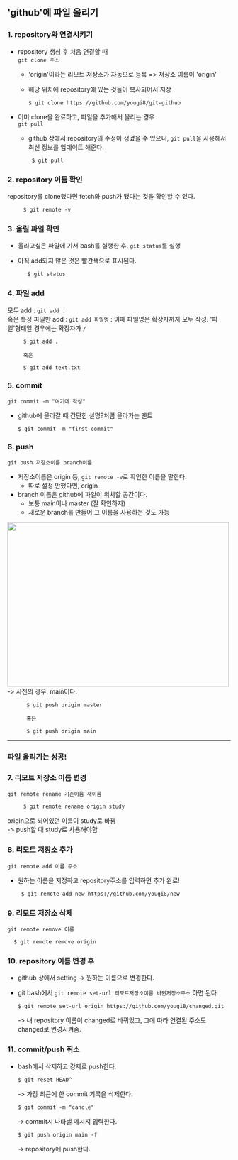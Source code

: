 ## 'github'에 파일 올리기  

### 1. repository와 연결시키기
* repository 생성 후 처음 연결할 때    
 `git clone 주소`  
   * 'origin'이라는 리모트 저장소가 자동으로 등록 => 저장소 이름이 'origin'  
   * 해당 위치에 repository에 있는 것들이 복사되어서 저장  

         $ git clone https://github.com/yougi8/git-github  
         
 * 이미 clone을 완료하고, 파일을 추가해서 올리는 경우  
  `git pull`  
    * github 상에서 repository의 수정이 생겼을 수 있으니, `git pull`을 사용해서 최신 정보를 업데이트 해준다.  
    
           $ git pull   
         
         
### 2. repository 이름 확인  
repository를 clone했다면 fetch와 push가 됐다는 것을 확인할 수 있다.  

         $ git remote -v  
         
### 3. 올릴 파일 확인  
* 올리고싶은 파일에 가서 bash를 실행한 후, `git status`를 실행  
* 아직 add되지 않은 것은 빨간색으로 표시된다.  
      
         $ git status  

### 4. 파일 add  
모두 add : `git add . `  
혹은 특정 파일만 add : `git add 파일명`  : 이때 파일명은 확장자까지 모두 작성. '파일'형태일 경우에는 확장자가 `/`  

         $ git add . 
        
         혹은  
         
         $ git add text.txt  
         
### 5. commit  
`git commit -m "여기에 작성"`  
   * github에 올라갈 때 간단한 설명?처럼 올라가는 멘트  
      
         $ git commit -m "first commit"  
        
### 6. push  
`git push 저장소이름 branch이름`  
   * 저장소이름은 origin 등, `git remote -v`로 확인한 이름을 말한다.  
      * 따로 설정 안했다면, origin  
   * branch 이름은 github에 파일이 위치할 공간이다.  
      * 보통 main이나 master (잘 확인하자)  
      * 새로운 branch를 만들어 그 이름을 사용하는 것도 가능  
   <img src="https://user-images.githubusercontent.com/51251702/103765306-5189cd00-5060-11eb-8119-e194ff4b2d94.PNG" width="500" height="370">  
    -> 사진의 경우, main이다.  
    
          $ git push origin master  
          
          혹은  
          
          $ git push origin main  
          
***

### 파일 올리기는 성공!  

### 7. 리모트 저장소 이름 변경  
`git remote rename 기존이름 새이름`  
         
         $ git remote rename origin study  
         
 origin으로 되어있던 이름이 study로 바뀜  
 -> push할 때 study로 사용해야함  
 
### 8. 리모트 저장소 추가  
`git remote add 이름 주소`  
  * 원하는 이름을 지정하고 repository주소를 입력하면 추가 완료!  
     
         $ git remote add new https://github.com/yougi8/new  
         
### 9. 리모트 저장소 삭제   
`git remote remove 이름`  
 
      $ git remote remove origin  
     
### 10. repository 이름 변경 후 
 * github 상에서 setting -> 원하는 이름으로 변경한다.  
 * git bash에서  `git remote set-url 리모트저장소이름 바뀐저장소주소` 하면 된다  
 
       $ git remote set-url origin https://github.com/yougi8/changed.git  
       
   -> 내 repository 이름이 changed로 바뀌었고, 그에 따라 연결된 주소도 changed로 변경시켜줌.
   
   
### 11. commit/push 취소  
 * bash에서 삭제하고 강제로 push한다.  

       $ git reset HEAD^  
       
   -> 가장 최근에 한 commit 기록을 삭제한다.  
   

       $ git commit -m "cancle"  
       
   -> commit시 나타낼 메시지 입력한다.  
   
   
       $ git push origin main -f  
       
   -> repository에 push한다.  


   
      
      
         
         
    
